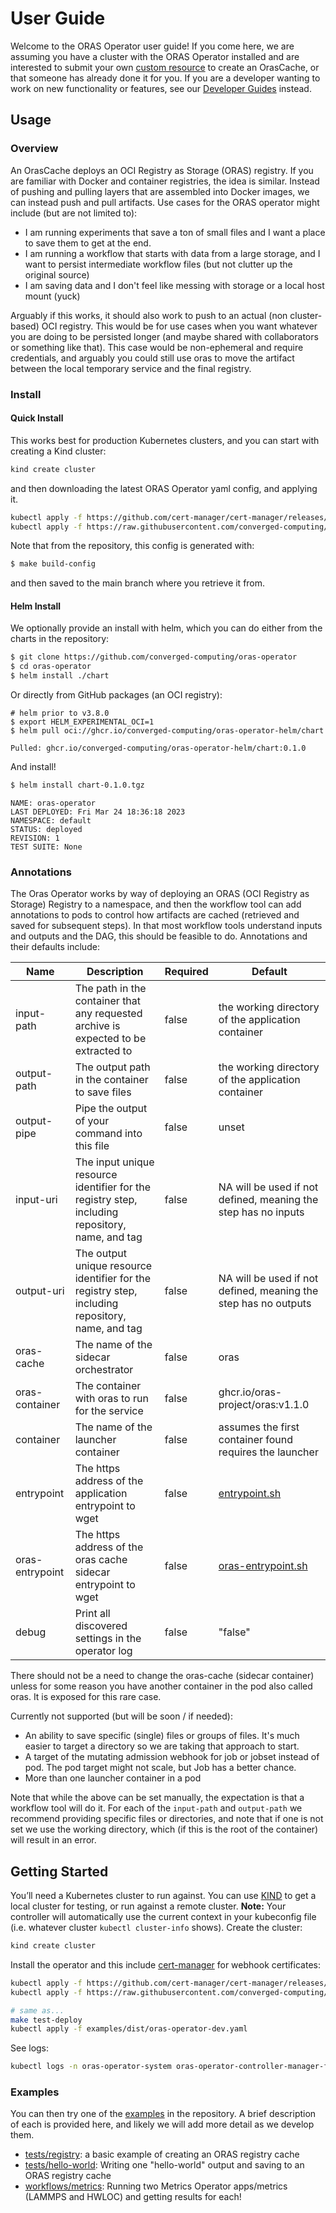 # User Guide

Welcome to the ORAS Operator user guide! If you come here, we are assuming you have a cluster
with the ORAS Operator installed and are interested to submit your own [custom resource](custom-resource-definition.md) to create an OrasCache, 
or that someone has already done it for you. If you are a developer wanting to work on new functionality or features, see our [Developer Guides](../development/index.md) instead.

## Usage

### Overview

An OrasCache deploys an OCI Registry as Storage (ORAS) registry. If you are familiar with Docker and container registries, the idea is similar.
Instead of pushing and pulling layers that are assembled into Docker images, we can instead push and pull artifacts. Use cases for
the ORAS operator might include (but are not limited to):

- I am running experiments that save a ton of small files and I want a place to save them to get at the end.
- I am running a workflow that starts with data from a large storage, and I want to persist intermediate workflow files (but not clutter up the original source)
- I am saving data and I don't feel like messing with storage or a local host mount (yuck)

Arguably if this works, it should also work to push to an actual (non cluster-based) OCI registry. This would be for use cases when you want whatever you are doing to be persisted longer (and maybe shared with collaborators or something like that). This case would be non-ephemeral and require credentials, and arguably you could still use oras to move the artifact between the local temporary service and the final registry.

### Install

#### Quick Install

This works best for production Kubernetes clusters, and you can start with creating a Kind cluster:

```bash
kind create cluster
```

and then downloading the latest ORAS Operator yaml config, and applying it.

```bash
kubectl apply -f https://github.com/cert-manager/cert-manager/releases/download/v1.13.1/cert-manager.yaml
kubectl apply -f https://raw.githubusercontent.com/converged-computing/oras-operator/main/examples/dist/oras-operator.yaml
```

Note that from the repository, this config is generated with:

```bash
$ make build-config
```

and then saved to the main branch where you retrieve it from.

#### Helm Install

We optionally provide an install with helm, which you can do either from the charts in the repository:

```bash
$ git clone https://github.com/converged-computing/oras-operator
$ cd oras-operator
$ helm install ./chart
```

Or directly from GitHub packages (an OCI registry):

```
# helm prior to v3.8.0
$ export HELM_EXPERIMENTAL_OCI=1
$ helm pull oci://ghcr.io/converged-computing/oras-operator-helm/chart
```
```console
Pulled: ghcr.io/converged-computing/oras-operator-helm/chart:0.1.0
```

And install!

```bash
$ helm install chart-0.1.0.tgz
```
```console
NAME: oras-operator
LAST DEPLOYED: Fri Mar 24 18:36:18 2023
NAMESPACE: default
STATUS: deployed
REVISION: 1
TEST SUITE: None
```

### Annotations

The Oras Operator works by way of deploying an ORAS (OCI Registry as Storage) Registry to a namespace, and then the workflow tool can add annotations to pods to control how artifacts are cached (retrieved and saved for subsequent steps). 
In that most workflow tools understand inputs and outputs and the DAG, this should be feasible to do. Annotations and their defaults include:

| Name | Description | Required | Default |
|------|-------------|----------|---------|
| input-path | The path in the container that any requested archive is expected to be extracted to | false | the working directory of the application container |
| output-path | The output path in the container to save files | false | the working directory of the application container |
| output-pipe | Pipe the output of your command into this file | false | unset |
| input-uri | The input unique resource identifier for the registry step, including repository, name, and tag | false | NA will be used if not defined, meaning the step has no inputs |
| output-uri | The output unique resource identifier for the registry step, including repository, name, and tag | false | NA will be used if not defined, meaning the step has no outputs |
| oras-cache | The name of the sidecar orchestrator | false | oras |
| oras-container | The container with oras to run for the service | false | ghcr.io/oras-project/oras:v1.1.0 |
| container | The name of the launcher container | false | assumes the first container found requires the launcher |
| entrypoint | The https address of the application entrypoint to wget | false | [entrypoint.sh](https://raw.githubusercontent.com/converged-computing/oras-operator/main/hack/entrypoint.sh) |
| oras-entrypoint | The https address of the oras cache sidecar entrypoint to wget | false | [oras-entrypoint.sh](https://raw.githubusercontent.com/converged-computing/oras-operator/main/hack/oras-entrypoint.sh) |
| debug | Print all discovered settings in the operator log | false | "false" |


There should not be a need to change the oras-cache (sidecar container) unless for some reason you have another container in the pod also called oras. It is exposed for this rare case.

Currently not supported (but will be soon / if needed):

- An ability to save specific (single) files or groups of files. It's much easier to target a directory so we are taking that approach to start.
- A target of the mutating admission webhook for job or jobset instead of pod. The pod target might not scale, but Job has a better chance.
- More than one launcher container in a pod

Note that while the above can be set manually, the expectation is that a workflow tool will do it. For each of the `input-path` and `output-path` we recommend providing
specific files or directories, and note that if one is not set we use the working directory, which (if this is the root of the container) will result in an error.


## Getting Started

You’ll need a Kubernetes cluster to run against. You can use [KIND](https://sigs.k8s.io/kind) to get a local cluster for testing, or run against a remote cluster.
**Note:** Your controller will automatically use the current context in your kubeconfig file (i.e. whatever cluster `kubectl cluster-info` shows). Create the cluster:

```bash
kind create cluster
```

Install the operator and this include [cert-manager](https://github.com/cert-manager/cert-manager) for webhook certificates:

```sh
kubectl apply -f https://github.com/cert-manager/cert-manager/releases/download/v1.13.1/cert-manager.yaml
kubectl apply -f https://raw.githubusercontent.com/converged-computing/oras-operator/main/examples/dist/oras-operator.yaml

# same as...
make test-deploy
kubectl apply -f examples/dist/oras-operator-dev.yaml
```

See logs:

```bash
kubectl logs -n oras-operator-system oras-operator-controller-manager-ff66845dd-5299h 
```

### Examples

You can then try one of the [examples](https://github.com/converged-computing/oras-operator/tree/main/examples) in the repository. A brief description of each is provided here,
and likely we will add more detail as we develop them.

 - [tests/registry](https://github.com/converged-computing/oras-operator/tree/main/examples/tests/registry/roas.yaml): a basic example of creating an ORAS registry cache
 - [tests/hello-world](https://github.com/converged-computing/oras-operator/tree/main/examples/tests/hello-world): Writing one "hello-world" output and saving to an ORAS registry cache
 - [workflows/metrics](https://github.com/converged-computing/oras-operator/tree/main/examples/woirkflow/metrics): Running two Metrics Operator apps/metrics (LAMMPS and HWLOC) and getting results for each!